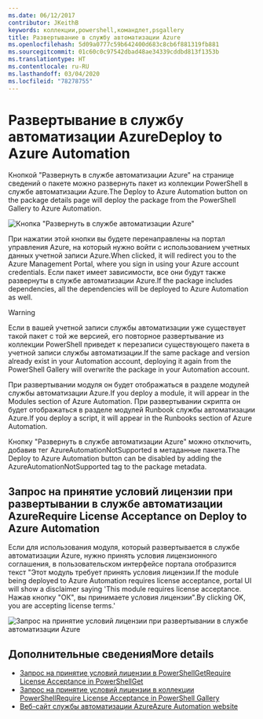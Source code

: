 ```yaml
---
ms.date: 06/12/2017
contributor: JKeithB
keywords: коллекции,powershell,командлет,psgallery
title: Развертывание в службу автоматизации Azure
ms.openlocfilehash: 5d09a0777c59b642400d683c8cb6f881319fb881
ms.sourcegitcommit: 01c60c0c97542dbad48ae34339cddbd813f1353b
ms.translationtype: HT
ms.contentlocale: ru-RU
ms.lasthandoff: 03/04/2020
ms.locfileid: "78278755"
---
```

# <a name="deploy-to-azure-automation"></a><span data-ttu-id="d5a11-103">Развертывание в службу автоматизации Azure</span><span class="sxs-lookup"><span data-stu-id="d5a11-103">Deploy to Azure Automation</span></span>

<span data-ttu-id="d5a11-104">Кнопкой "Развернуть в службе автоматизации Azure" на странице сведений о пакете можно развернуть пакет из коллекции PowerShell в службе автоматизации Azure.</span><span class="sxs-lookup"><span data-stu-id="d5a11-104">The Deploy to Azure Automation button on the package details page will deploy the package from the PowerShell Gallery to Azure Automation.</span></span>

![Кнопка "Развернуть в службе автоматизации Azure"](media/deploy-to-azure-automation/DeployToAzureAutomationButton.png)

<span data-ttu-id="d5a11-106">При нажатии этой кнопки вы будете перенаправлены на портал управления Azure, на который нужно войти с использованием учетных данных учетной записи Azure.</span><span class="sxs-lookup"><span data-stu-id="d5a11-106">When clicked, it will redirect you to the Azure Management Portal, where you sign in using your Azure account credentials.</span></span>
<span data-ttu-id="d5a11-107">Если пакет имеет зависимости, все они будут также развернуты в службе автоматизации Azure.</span><span class="sxs-lookup"><span data-stu-id="d5a11-107">If the package includes dependencies, all the dependencies will be deployed to Azure Automation as well.</span></span>

> [!WARNING]
> <span data-ttu-id="d5a11-108">Если в вашей учетной записи службы автоматизации уже существует такой пакет с той же версией, его повторное развертывание из коллекции PowerShell приведет к перезаписи существующего пакета в учетной записи службы автоматизации.</span><span class="sxs-lookup"><span data-stu-id="d5a11-108">If the same package and version already exist in your Automation account, deploying it again from the PowerShell Gallery will overwrite the package in your Automation account.</span></span>

<span data-ttu-id="d5a11-109">При развертывании модуля он будет отображаться в разделе модулей службы автоматизации Azure.</span><span class="sxs-lookup"><span data-stu-id="d5a11-109">If you deploy a module, it will appear in the Modules section of Azure Automation.</span></span>  <span data-ttu-id="d5a11-110">При развертывании скрипта он будет отображаться в разделе модулей Runbook службы автоматизации Azure.</span><span class="sxs-lookup"><span data-stu-id="d5a11-110">If you deploy a script, it will appear in the Runbooks section of Azure Automation.</span></span>

<span data-ttu-id="d5a11-111">Кнопку "Развернуть в службе автоматизации Azure" можно отключить, добавив тег AzureAutomationNotSupported в метаданные пакета.</span><span class="sxs-lookup"><span data-stu-id="d5a11-111">The Deploy to Azure Automation button can be disabled by adding the AzureAutomationNotSupported tag to the package metadata.</span></span>

## <a name="require-license-acceptance-on-deploy-to-azure-automation"></a><span data-ttu-id="d5a11-112">Запрос на принятие условий лицензии при развертывании в службе автоматизации Azure</span><span class="sxs-lookup"><span data-stu-id="d5a11-112">Require License Acceptance on Deploy to Azure Automation</span></span>

<span data-ttu-id="d5a11-113">Если для использования модуля, который развертывается в службе автоматизации Azure, нужно принять условия лицензионного соглашения, в пользовательском интерфейсе портала отобразится текст "Этот модуль требует принять условия лицензии.</span><span class="sxs-lookup"><span data-stu-id="d5a11-113">If the module being deployed to Azure Automation requires license acceptance, portal UI will show a disclaimer saying 'This module requires license acceptance.</span></span> <span data-ttu-id="d5a11-114">Нажав кнопку "ОК", вы принимаете условия лицензии".</span><span class="sxs-lookup"><span data-stu-id="d5a11-114">By clicking OK, you are accepting license terms.'</span></span>

![Запрос на принятие условий лицензии при развертывании в службе автоматизации Azure](media/deploy-to-azure-automation/DeployToAzureAutomationRequireLicenseAcceptanceDisclaimer.png)

## <a name="more-details"></a><span data-ttu-id="d5a11-116">Дополнительные сведения</span><span class="sxs-lookup"><span data-stu-id="d5a11-116">More details</span></span>

- [<span data-ttu-id="d5a11-117">Запрос на принятие условий лицензии в PowerShellGet</span><span class="sxs-lookup"><span data-stu-id="d5a11-117">Require License Acceptance in PowerShellGet</span></span>](../../concepts/module-license-acceptance.md)
- [<span data-ttu-id="d5a11-118">Запрос на принятие условий лицензии в коллекции PowerShell</span><span class="sxs-lookup"><span data-stu-id="d5a11-118">Require License Acceptance in PowerShell Gallery</span></span>](packages-that-require-license-acceptance.md)
- [<span data-ttu-id="d5a11-119">Веб-сайт службы автоматизации Azure</span><span class="sxs-lookup"><span data-stu-id="d5a11-119">Azure Automation website</span></span>](https://azure.microsoft.com/services/automation/)
